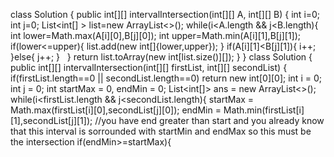 class Solution {
public int[][] intervalIntersection(int[][] A, int[][] B) {
int i=0;
int j=0;
List<int[] > list=new ArrayList<>();
while(i<A.length && j<B.length){
int lower=Math.max(A[i][0],B[j][0]);
int upper=Math.min(A[i][1],B[j][1]);
if(lower<=upper){
list.add(new int[]{lower,upper});
}
if(A[i][1]<B[j][1]){
i++;
}else{
j++;
}
​
​
}
return list.toArray(new int[list.size()][]);
}
}
class Solution {
public int[][] intervalIntersection(int[][] firstList, int[][] secondList) {
if(firstList.length==0 || secondList.length==0) return new int[0][0];
int i = 0;
int j = 0;
int startMax = 0, endMin = 0;
List<int[]> ans = new ArrayList<>();
while(i<firstList.length && j<secondList.length){
startMax = Math.max(firstList[i][0],secondList[j][0]);
endMin = Math.min(firstList[i][1],secondList[j][1]);
//you have end greater than start and you already know that this interval is sorrounded with startMin and endMax so this must be the intersection
if(endMin>=startMax){